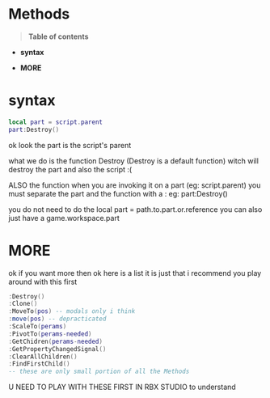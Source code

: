 # Methods

> **Table of contents**

* **syntax**

* **MORE**

# syntax

```lua
local part = script.parent
part:Destroy()
```
ok look the part is the script's parent 

what we do is the function Destroy (Destroy is a default function) witch will destroy the part and also the script :(

ALSO the function when you are invoking it on a part (eg: script.parent) you must separate the part and the function with a : eg: part:Destroy()

you do not need to do the local part = path.to.part.or.reference you can also just have a game.workspace.part

# MORE
ok if you want more then ok here is a list it is just that i recommend you play around with this first 
```lua
:Destroy()
:Clone()
:MoveTo(pos) -- modals only i think
:move(pos) -- depracticated
:ScaleTo(perams)
:PivotTo(perams-needed)
:GetChidren(perams-needed)
:GetPropertyChangedSignal()
:ClearAllChildren()
:FindFirstChild()
-- these are only small portion of all the Methods
```
U NEED TO PLAY WITH THESE FIRST IN RBX STUDIO to understand
